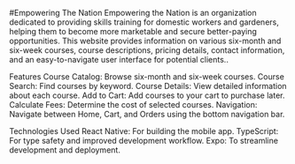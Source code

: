 #Empowering The Nation
    Empowering the Nation is an organization dedicated to providing skills training for domestic workers and gardeners, helping them to become more marketable and secure       better-paying opportunities. This website provides information on various six-month and six-week courses, course descriptions, pricing details, contact information,        and an easy-to-navigate user interface for potential clients..

Features
    Course Catalog: Browse six-month and six-week courses.
    Course Search: Find courses by keyword.
    Course Details: View detailed information about each course.
    Add to Cart: Add courses to your cart to purchase later.
    Calculate Fees: Determine the cost of selected courses.
    Navigation: Navigate between Home, Cart, and Orders using the bottom navigation bar.
     

Technologies Used
    React Native: For building the mobile app.
    TypeScript: For type safety and improved development workflow.
    Expo: To streamline development and deployment.
